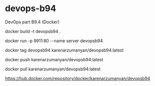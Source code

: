 # devops-b94
DevOps part B9.4 (Docker)

docker build -t devopsb94 .

docker run -p 9911:80 --name server devopsb94

docker tag devopsb94 karenarzumanyan/devopsb94:latest

docker push karenarzumanyan/devopsb94:latest

docker pull karenarzumanyan/devopsb94:latest

https://hub.docker.com/repository/docker/karenarzumanyan/devopsb94